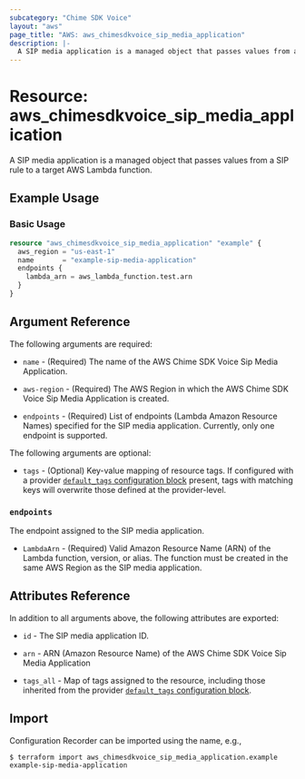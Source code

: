 ```yaml
---
subcategory: "Chime SDK Voice"
layout: "aws"
page_title: "AWS: aws_chimesdkvoice_sip_media_application"
description: |-
  A SIP media application is a managed object that passes values from a SIP rule to a target AWS Lambda function.
---
```


# Resource: aws_chimesdkvoice_sip_media_application

A SIP media application is a managed object that passes values from a SIP rule to a target AWS Lambda function.

## Example Usage

### Basic Usage

```terraform
resource "aws_chimesdkvoice_sip_media_application" "example" {
  aws_region = "us-east-1"
  name       = "example-sip-media-application"
  endpoints {
    lambda_arn = aws_lambda_function.test.arn
  }
}
```

## Argument Reference

The following arguments are required:

* `name` - (Required) The name of the AWS Chime SDK Voice Sip Media Application.

* `aws-region` - (Required) The AWS Region in which the AWS Chime SDK Voice Sip Media Application is created.

* `endpoints` - (Required)  List of endpoints (Lambda Amazon Resource Names) specified for the SIP media application. Currently, only one endpoint is supported.

The following arguments are optional:

* `tags` - (Optional) Key-value mapping of resource tags. If configured with a provider [`default_tags` configuration block](/docs/providers/aws/index.html#default_tags-configuration-block) present, tags with matching keys will overwrite those defined at the provider-level.

### `endpoints`

The endpoint assigned to the SIP media application.

* `LambdaArn` - (Required) Valid Amazon Resource Name (ARN) of the Lambda function, version, or alias. The function must be created in the same AWS Region as the SIP media application.

## Attributes Reference

In addition to all arguments above, the following attributes are exported:

* `id` - The SIP media application ID.

* `arn` -  ARN (Amazon Resource Name) of the AWS Chime SDK Voice Sip Media Application

* `tags_all` - Map of tags assigned to the resource, including those inherited from the provider [`default_tags` configuration block](/docs/providers/aws/index.html#default_tags-configuration-block).

## Import

Configuration Recorder can be imported using the name, e.g.,

```
$ terraform import aws_chimesdkvoice_sip_media_application.example example-sip-media-application
```
